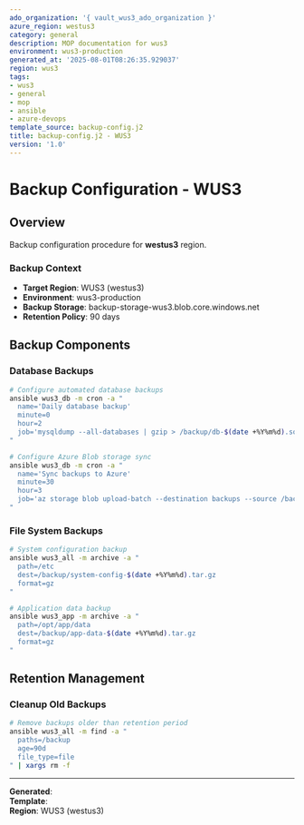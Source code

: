 ```yaml
---
ado_organization: '{ vault_wus3_ado_organization }'
azure_region: westus3
category: general
description: MOP documentation for wus3
environment: wus3-production
generated_at: '2025-08-01T08:26:35.929037'
region: wus3
tags:
- wus3
- general
- mop
- ansible
- azure-devops
template_source: backup-config.j2
title: backup-config.j2 - WUS3
version: '1.0'
---
```



# Backup Configuration - WUS3

## Overview

Backup configuration procedure for **westus3** region.

### Backup Context

- **Target Region**: WUS3 (westus3)
- **Environment**: wus3-production
- **Backup Storage**: backup-storage-wus3.blob.core.windows.net
- **Retention Policy**: 90 days

## Backup Components

### Database Backups
```bash
# Configure automated database backups
ansible wus3_db -m cron -a "
  name='Daily database backup'
  minute=0
  hour=2
  job='mysqldump --all-databases | gzip > /backup/db-$(date +%Y%m%d).sql.gz'
"

# Configure Azure Blob storage sync
ansible wus3_db -m cron -a "
  name='Sync backups to Azure'
  minute=30
  hour=3
  job='az storage blob upload-batch --destination backups --source /backup/'
"
```

### File System Backups
```bash
# System configuration backup
ansible wus3_all -m archive -a "
  path=/etc
  dest=/backup/system-config-$(date +%Y%m%d).tar.gz
  format=gz
"

# Application data backup
ansible wus3_app -m archive -a "
  path=/opt/app/data
  dest=/backup/app-data-$(date +%Y%m%d).tar.gz
  format=gz
"
```

## Retention Management

### Cleanup Old Backups
```bash
# Remove backups older than retention period
ansible wus3_all -m find -a "
  paths=/backup
  age=90d
  file_type=file
" | xargs rm -f
```

---

**Generated**:   
**Template**:   
**Region**: WUS3 (westus3)